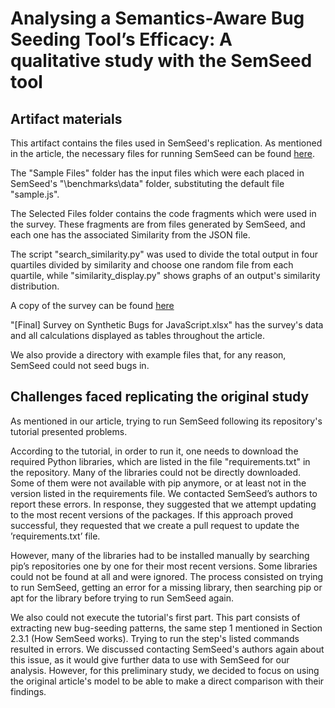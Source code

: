 # Analysing a Semantics-Aware Bug Seeding Tool’s Efficacy: A qualitative study with the SemSeed tool

## Artifact materials

This artifact contains the files used in SemSeed's replication. As mentioned in the article, the necessary files for running SemSeed can be found [here](https://github.com/sola-st/SemSeed/).

The "Sample Files" folder has the input files which were each placed in SemSeed's "\benchmarks\data" folder, substituting the default file "sample.js".

The Selected Files folder contains the code fragments which were used in the survey. These fragments are from files generated by SemSeed, and each one has the associated Similarity from the JSON file.

The script "search_similarity.py" was used to divide the total output in four quartiles divided by similarity and choose one random file from each quartile, while "similarity_display.py" shows graphs of an output's similarity distribution.

A copy of the survey can be found [here](https://forms.gle/5kQ9sdkYJAqrH1536)

"[Final] Survey on Synthetic Bugs for JavaScript.xlsx" has the survey's data and all calculations displayed as tables throughout the article.

We also provide a directory with example files that, for any reason, SemSeed could not seed bugs in.


## Challenges faced replicating the original study 

As mentioned in our article, trying to run SemSeed following its repository's tutorial presented problems.

According to the tutorial, in order to run it, one needs to download the required Python libraries, which are listed in the file "requirements.txt" in the repository. Many of the libraries could not be directly downloaded. Some of them were not available with pip anymore, or at least not in the version listed in the requirements file. We contacted SemSeed’s authors to report these errors. In response, they suggested that we attempt updating to the most recent versions of the packages. If this approach proved successful, they requested that we create a pull request to update the ’requirements.txt’ file. 

However, many of the libraries had to be installed manually by searching pip’s repositories one by one for their most recent versions. Some libraries could not be found at all and were ignored. The process consisted on trying to run SemSeed, getting an error for a missing library, then searching pip or apt for the library before trying to run SemSeed again.

We also could not execute the tutorial's first part. This part consists of extracting new bug-seeding patterns, the same step 1 mentioned in Section 2.3.1 (How SemSeed works). Trying to run the step's listed commands resulted in errors. We discussed contacting SemSeed's authors again about this issue, as it would give further data to use with SemSeed for our analysis. However, for this preliminary study, we decided to focus on using the original article's model to be able to make a direct comparison with their findings.


